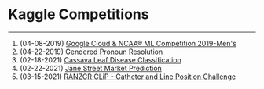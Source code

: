 # Kaggle Competitions
---
1. (04-08-2019) [Google Cloud & NCAA® ML Competition 2019-Men's](https://github.com/aarontrefler/kaggle-ncaa-men-19)
2. (04-22-2019) [Gendered Pronoun Resolution](https://github.com/aarontrefler/kaggle-gendered-pronoun)
3. (02-18-2021) [Cassava Leaf Disease Classification](https://github.com/aarontrefler/kaggle-projects/tree/main/cassava-leaf-disease-classification)
4. (02-22-2021) [Jane Street Market Prediction](https://github.com/aarontrefler/kaggle-projects/tree/main/jane-street-market-prediction)
5. (03-15-2021) [RANZCR CLiP - Catheter and Line Position Challenge](https://github.com/aarontrefler/kaggle-projects/tree/main/RANZCR-CLiP)